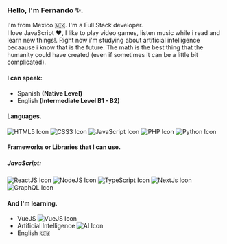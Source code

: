 ### Hello, I'm Fernando ✨.
I'm from Mexico 🇲🇽.
I'm a Full Stack developer.<br/>
I love JavaScript ❤️, I like to play video games, listen music while i read and learn new things!.
Right now i'm studying about artificial intelligence becaause i know that is the future.
The math is the best thing that the humanity could have created (even if sometimes it can be a little bit complicated).

#### I can speak:
* Spanish <b>(Native Level)</b>
* English <b>(Intermediate Level B1 - B2)</b>

#### Languages.
![HTML5 Icon](https://img.icons8.com/color/35/000000/html-5--v1.png)
![CSS3 Icon](https://img.icons8.com/color/35/000000/css3.png)
![JavaScript Icon](https://img.icons8.com/color/35/000000/javascript--v1.png)
![PHP Icon](https://img.icons8.com/nolan/35/php.png)
![Python Icon](https://img.icons8.com/color/35/000000/python--v1.png)

#### Frameworks or Libraries that I can use.
##### JavaScript:
![ReactJS Icon](https://img.icons8.com/color/35/000000/react-native.png)
![NodeJS Icon](https://user-images.githubusercontent.com/31832473/127776508-4ff9a95c-a7bf-40a7-a65c-d5004654b399.png)
![TypeScript Icon](https://img.icons8.com/color/35/000000/typescript.png)
![NextJs Icon](https://user-images.githubusercontent.com/31832473/127777078-19ef7110-c4b8-46ad-8562-efd81a73a58f.png)
![GraphQL Icon](https://img.icons8.com/color/35/000000/graphql.png)

#### And I'm learning.
* VueJS ![VueJS Icon](https://img.icons8.com/color/15/000000/vue-js.png)
* Artificial Intelligence ![AI Icon](https://img.icons8.com/color/15/000000/artificial-intelligence.png)
* English 🇬🇧
